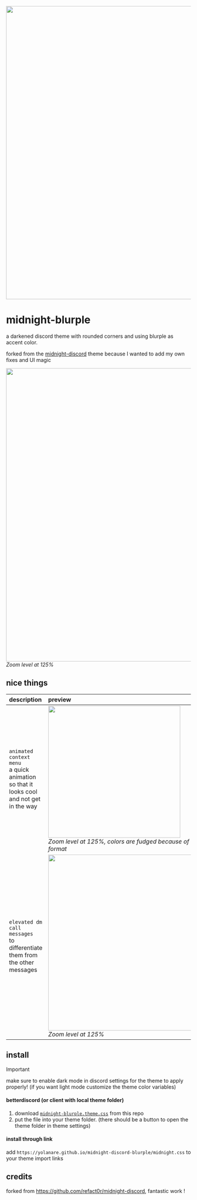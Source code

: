 <img width=800 src="https://yolanare.github.io/midnight-discord-blurple/assets/midnight-blurple--poster.jpg">

# midnight-blurple

a darkened discord theme with rounded corners and using blurple as accent color.

forked from the [midnight-discord](https://github.com/refact0r/midnight-discord) theme because I wanted to add my own fixes and UI magic

<img width=800 src="https://yolanare.github.io/midnight-discord-blurple/assets/midnight-blurple--home-friends.png"><br>*Zoom level at 125%*

## nice things

| description | preview |
|:-|:-|
| `animated context menu`<br>a quick animation so that it looks cool<br>and not get in the way | <img width=360 src="https://yolanare.github.io/midnight-discord-blurple/assets/midnight-blurple--context-menu-animation.gif"><br>*Zoom level at 125%, colors are fudged because of the gif format* |
| `elevated dm call messages`<br>to differentiate them from the other messages | <img width=480 src="https://yolanare.github.io/midnight-discord-blurple/assets/midnight-blurple--dm-call-message.png"><br>*Zoom level at 125%* |

## install

> [!IMPORTANT]
> make sure to enable dark mode in discord settings for the theme to apply properly! (if you want light mode customize the theme color variables)

#### betterdiscord (or client with local theme folder)

1. download [`midnight-blurple.theme.css`](https://yolanare.github.io/midnight-discord-blurple/midnight-blurple.theme.css) from this repo
2. put the file into your theme folder. (there should be a button to open the theme folder in theme settings)

#### install through link

add `https://yolanare.github.io/midnight-discord-blurple/midnight.css` to your theme import links

## credits

forked from <https://github.com/refact0r/midnight-discord>, fantastic work !
